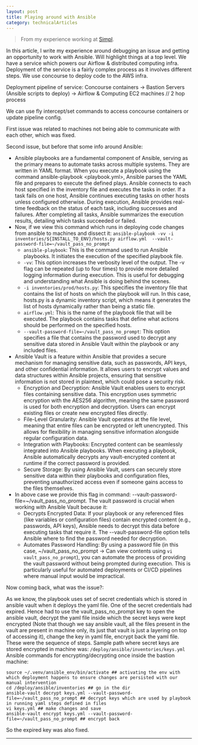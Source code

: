 ```yaml
---
layout: post 
title: Playing around with Ansible
category: technicalArticles
---
```


> From my experience working at [Simpl](https://simpl.com/).

In this article, I write my experience around debugging an issue and getting an opportunity to work with Ansible. Will highlight things at a top level. 
We have a service which powers our Airflow & distributed computing infra. Deployment of the service is a fairly complex process as it involves different steps.
We use concourse to deploy code to the AWS infra. 

Deployment pipeline of service: Concourse containers -> Bastion Servers (Ansible scripts to deploy) -> Airflow & Computing EC2 machines // 2 hop process

We can use fly intercept/set commands to access concourse containers or update pipeline config. 

First issue was related to machines not being able to communicate with each other, which was fixed. 

Second issue, but before that some info around Ansible:

- Ansible playbooks are a fundamental component of Ansible, serving as the primary means to automate tasks across multiple systems. They are written in YAML format. When you execute a playbook using the command ansible-playbook <playbook.yml>, Ansible parses the YAML file and prepares to execute the defined plays. Ansible connects to each host specified in the inventory file and executes the tasks in order. If a task fails on one host, Ansible continues executing tasks on other hosts unless configured otherwise. During execution, Ansible provides real-time feedback on the status of each task, including successes and failures. After completing all tasks, Ansible summarizes the execution results, detailing which tasks succeeded or failed.
- Now, if we view this command which runs in deploying code changes from ansible to machines and dissect it: `ansible-playbook -vv -i inventories/${INSTALL_TO_ENV}/hosts.py airflow.yml  --vault-password-file=~/vault_pass_no_prompt`
  - `ansible-playbook`: This is the command used to run Ansible playbooks. It initiates the execution of the specified playbook file.
  - `-vv`: This option increases the verbosity level of the output. The -v flag can be repeated (up to four times) to provide more detailed logging information during execution. This is useful for debugging and understanding what Ansible is doing behind the scenes.
  - `-i inventories/prod/hosts.py`: This specifies the inventory file that contains the list of hosts on which the playbook will run. In this case, hosts.py is a dynamic inventory script, which means it generates the list of hosts dynamically rather than being a static file.
  - `airflow.yml`: This is the name of the playbook file that will be executed. The playbook contains tasks that define what actions should be performed on the specified hosts.
  - `--vault-password-file=~/vault_pass_no_prompt`: This option specifies a file that contains the password used to decrypt any sensitive data stored in Ansible Vault within the playbook or any included files.
- Ansible Vault is a feature within Ansible that provides a secure mechanism for managing sensitive data, such as passwords, API keys, and other confidential information. It allows users to encrypt values and data structures within Ansible projects, ensuring that sensitive information is not stored in plaintext, which could pose a security risk.
  - Encryption and Decryption: Ansible Vault enables users to encrypt files containing sensitive data. This encryption uses symmetric encryption with the AES256 algorithm, meaning the same password is used for both encryption and decryption. Users can encrypt existing files or create new encrypted files directly.
  - File-Level Granularity: Ansible Vault operates at the file level, meaning that entire files can be encrypted or left unencrypted. This allows for flexibility in managing sensitive information alongside regular configuration data.
  - Integration with Playbooks: Encrypted content can be seamlessly integrated into Ansible playbooks. When executing a playbook, Ansible automatically decrypts any vault-encrypted content at runtime if the correct password is provided.
  - Secure Storage: By using Ansible Vault, users can securely store sensitive data within their playbooks and configuration files, preventing unauthorized access even if someone gains access to the files themselves.
- In above case we provide this flag in command: --vault-password-file=~/vault_pass_no_prompt. The vault password is crucial when working with Ansible Vault because it:
  - Decrypts Encrypted Data: If your playbook or any referenced files (like variables or configuration files) contain encrypted content (e.g., passwords, API keys), Ansible needs to decrypt this data before executing tasks that require it. The --vault-password-file option tells Ansible where to find the password needed for decryption.
  - Automates Password Handling: By using a password file (in this case, ~/vault_pass_no_prompt -> Can view contents using `vi vault_pass_no_prompt`), you can automate the process of providing the vault password without being prompted during execution. This is particularly useful for automated deployments or CI/CD pipelines where manual input would be impractical.

Now coming back, what was the issue?: 

As we know, the playbook uses set of secret credentials which is stored in ansible vault when it deploys the yaml file.
One of the secret credentials had expired.
Hence had to use the vault_pass_no_prompt key to open the ansible vault, decrypt the yaml file inside which the secret keys were kept encrypted (Note that though we say ansible vault, all the files present in the vault are present in machine only, its just that vault is just a layering on top of accessing it), change the key in yaml file, encrypt back the yaml file. 
These were the sequence of steps. Sample path where secret keys are stored encrypted in machine was: `/deploy/ansible/inventories/keys.yml`
Ansible commands for encrypting/decrypting once inside the bastion machine:

```
source ~/.venv/ansible_env/bin/activate ## activating the env with which deployment happens to ensure changes are persisted with our manual intervention
cd /deploy/ansible/inventories ## go in the dir
ansible-vault decrypt keys.yml --vault-password-file=~/vault_pass_no_prompt ## decrypt keys which are used by playbook in running yaml steps defined in files
vi keys.yml ## make changes and save 
ansible-vault encrypt keys.yml --vault-password-file=~/vault_pass_no_prompt ## encrypt back 
```

So the expired key was also fixed. 

----------------
